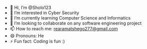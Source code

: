 - 👋 Hi, I’m @Sholo123
- 👀 I’m interested in Cyber Security
- 🌱 I’m currently learning Computer Science and Informatics
- 💞️ I’m looking to collaborate on any software engineering project
- 📫 How to reach me: rearamatshego277@gmail.com
- 😄 Pronouns: He
- ⚡ Fun fact: Coding is fun :)

<!---
Sholo123/Sholo123 is a ✨ special ✨ repository because its `README.md` (this file) appears on your GitHub profile.
You can click the Preview link to take a look at your changes.
--->
